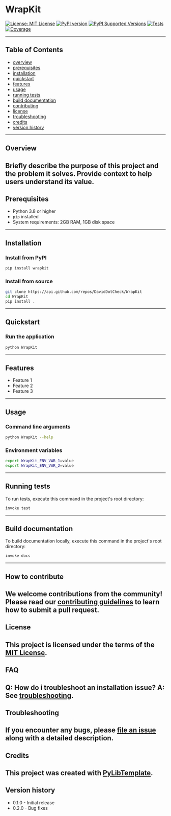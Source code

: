 # WrapKit

[![License: MIT License](https://img.shields.io/badge/license-MIT-blue.svg)](http://opensource.org/licenses/MIT)
[![PyPI version](https://badge.fury.io/py/wrapkit.svg)](https://badge.fury.io/py/wrapkit)
[![PyPI Supported Versions](https://img.shields.io/pypi/pyversions/wrapkit.svg)](https://pypi.org/project/wrapkit)
[![Tests](https://github.com/DavidDotCheck/WrapKit/actions/workflows/test-matrix.yml/badge.svg)](https://github.com/DavidDotCheck/WrapKit/actions/workflows/test-matrix.yml)
[![Coverage](https://github.com/DavidDotCheck/WrapKit/actions/workflows/test-coverage.yml/badge.svg)](https://github.com/DavidDotCheck/WrapKit/actions/workflows/test-coverage.yml)

---
## Table of Contents

- [overview](#overview)
- [prerequisites](#prerequisites)
- [installation](#installation)
- [quickstart](#quickstart)
- [features](#features)
- [usage](#usage)
- [running tests](#running-tests)
- [build documentation](#build-documentation)
- [contributing](#contributing)
- [license](#license)
- [troubleshooting](#troubleshooting)
- [credits](#credits)
- [version history](#version-history)

---
## Overview
Briefly describe the purpose of this project and the problem it solves. Provide context to help users understand its value.
---
## Prerequisites

- Python 3.8 or higher
- `pip` installed
- System requirements: 2GB RAM, 1GB disk space
---
## Installation

### Install from PyPI

```bash
pip install wrapkit
```

### Install from source

```bash
git clone https://api.github.com/repos/DavidDotCheck/WrapKit
cd WrapKit
pip install .
```
---
## Quickstart

### Run the application

```bash
python WrapKit
```
---
## Features

- Feature 1
- Feature 2
- Feature 3
---
## Usage

### Command line arguments

```bash
python WrapKit --help
```

### Environment variables

```bash
export WrapKit_ENV_VAR_1=value
export WrapKit_ENV_VAR_2=value
```
---
## Running tests

To run tests, execute this command in the project's root directory:

```bash
invoke test
```
---
## Build documentation

To build documentation locally, execute this command in the project's root directory:

```bash
invoke docs
```
---
## How to contribute

We welcome contributions from the community! Please read our [contributing guidelines](CONTRIBUTING.md) to learn how to submit a pull request.
---
## License

This project is licensed under the terms of the [MIT License](LICENSE).
---
## FAQ

**Q:** How do i troubleshoot an installation issue?
**A:** See [troubleshooting](#troubleshooting).
---
## Troubleshooting

If you encounter any bugs, please [file an issue](https://api.github.com/repos/DavidDotCheck/WrapKit/issues) along with a detailed description.
---
## Credits

This project was created with [PyLibTemplate](https://github.com/DavidDotCheck/py-lib-template).
---
## Version history

- 0.1.0 - Initial release
- 0.2.0 - Bug fixes
